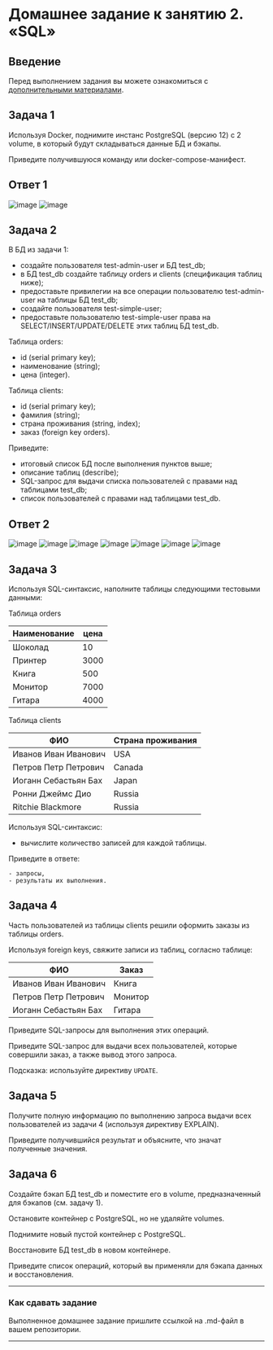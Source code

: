 # Домашнее задание к занятию 2. «SQL»

## Введение

Перед выполнением задания вы можете ознакомиться с 
[дополнительными материалами](https://github.com/netology-code/virt-homeworks/blob/virt-11/additional/README.md).

## Задача 1

Используя Docker, поднимите инстанс PostgreSQL (версию 12) c 2 volume, 
в который будут складываться данные БД и бэкапы.

Приведите получившуюся команду или docker-compose-манифест.

## Ответ 1

![image](https://github.com/bezymel/bd-dev-homeworks/assets/129361495/427a47e0-37da-41a0-9cd3-18c1abe9fb19)
![image](https://github.com/bezymel/bd-dev-homeworks/assets/129361495/d157f020-d6fe-4284-a50c-74bc448206e4)


## Задача 2

В БД из задачи 1: 

- создайте пользователя test-admin-user и БД test_db;
- в БД test_db создайте таблицу orders и clients (спeцификация таблиц ниже);
- предоставьте привилегии на все операции пользователю test-admin-user на таблицы БД test_db;
- создайте пользователя test-simple-user;
- предоставьте пользователю test-simple-user права на SELECT/INSERT/UPDATE/DELETE этих таблиц БД test_db.

Таблица orders:

- id (serial primary key);
- наименование (string);
- цена (integer).

Таблица clients:

- id (serial primary key);
- фамилия (string);
- страна проживания (string, index);
- заказ (foreign key orders).

Приведите:

- итоговый список БД после выполнения пунктов выше;
- описание таблиц (describe);
- SQL-запрос для выдачи списка пользователей с правами над таблицами test_db;
- список пользователей с правами над таблицами test_db.

## Ответ 2

![image](https://github.com/bezymel/bd-dev-homeworks/assets/129361495/75ea5b71-b78a-4431-a9ab-422fa837e56c)
![image](https://github.com/bezymel/bd-dev-homeworks/assets/129361495/e1d3ac5f-26d8-4901-9631-296ca6d9b3a8)
![image](https://github.com/bezymel/bd-dev-homeworks/assets/129361495/2d3c0d75-7f32-4782-a69d-6d831047275c)
![image](https://github.com/bezymel/bd-dev-homeworks/assets/129361495/d305fc2c-da6b-4778-9a06-8d96418c9755)
![image](https://github.com/bezymel/bd-dev-homeworks/assets/129361495/dadec47e-6043-41b1-83df-9ebc9800850d)
![image](https://github.com/bezymel/bd-dev-homeworks/assets/129361495/2f7c62eb-3a27-4d68-9a63-7d8d825ccf21)
![image](https://github.com/bezymel/bd-dev-homeworks/assets/129361495/558e9f9d-f157-4bf1-b716-363f7985ef90)


## Задача 3

Используя SQL-синтаксис, наполните таблицы следующими тестовыми данными:

Таблица orders

|Наименование|цена|
|------------|----|
|Шоколад| 10 |
|Принтер| 3000 |
|Книга| 500 |
|Монитор| 7000|
|Гитара| 4000|

Таблица clients

|ФИО|Страна проживания|
|------------|----|
|Иванов Иван Иванович| USA |
|Петров Петр Петрович| Canada |
|Иоганн Себастьян Бах| Japan |
|Ронни Джеймс Дио| Russia|
|Ritchie Blackmore| Russia|

Используя SQL-синтаксис:
- вычислите количество записей для каждой таблицы.

Приведите в ответе:

    - запросы,
    - результаты их выполнения.

## Задача 4

Часть пользователей из таблицы clients решили оформить заказы из таблицы orders.

Используя foreign keys, свяжите записи из таблиц, согласно таблице:

|ФИО|Заказ|
|------------|----|
|Иванов Иван Иванович| Книга |
|Петров Петр Петрович| Монитор |
|Иоганн Себастьян Бах| Гитара |

Приведите SQL-запросы для выполнения этих операций.

Приведите SQL-запрос для выдачи всех пользователей, которые совершили заказ, а также вывод этого запроса.
 
Подсказка: используйте директиву `UPDATE`.

## Задача 5

Получите полную информацию по выполнению запроса выдачи всех пользователей из задачи 4 
(используя директиву EXPLAIN).

Приведите получившийся результат и объясните, что значат полученные значения.

## Задача 6

Создайте бэкап БД test_db и поместите его в volume, предназначенный для бэкапов (см. задачу 1).

Остановите контейнер с PostgreSQL, но не удаляйте volumes.

Поднимите новый пустой контейнер с PostgreSQL.

Восстановите БД test_db в новом контейнере.

Приведите список операций, который вы применяли для бэкапа данных и восстановления. 

---

### Как cдавать задание

Выполненное домашнее задание пришлите ссылкой на .md-файл в вашем репозитории.

---

